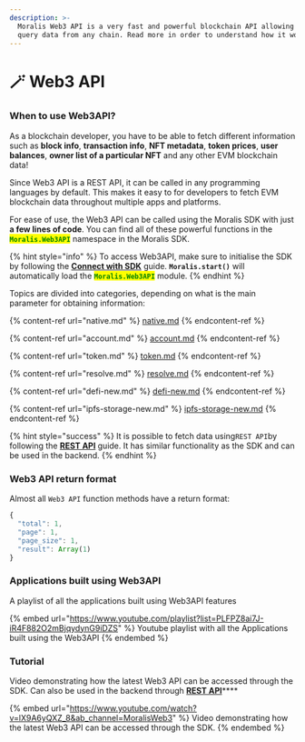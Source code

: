 ```yaml
---
description: >-
  Moralis Web3 API is a very fast and powerful blockchain API allowing you to
  query data from any chain. Read more in order to understand how it works.
---
```


# 🪄 Web3 API

### When to use Web3API?

As a blockchain developer, you have to be able to fetch different information such as **block info**, **transaction info**, **NFT metadata**, **token prices**, **user balances**, **owner list of a particular NFT** and any other EVM blockchain data!

Since Web3 API is a REST API, it can be called in any programming languages by default. This makes it easy to for developers to fetch EVM blockchain data throughout multiple apps and platforms.

For ease of use, the Web3 API can be called using the Moralis SDK with just **a few lines of code**. You can find all of these powerful functions in the <mark style="color:green;">**`Moralis.Web3API`**</mark> namespace in the Moralis SDK.

{% hint style="info" %}
To access Web3API, make sure to initialise the SDK by following the [**Connect with SDK**](../connect-the-sdk/) guide. **`Moralis.start()`** will automatically load the <mark style="color:green;">**`Moralis.Web3API`**</mark> module.
{% endhint %}

Topics are divided into categories, depending on what is the main parameter for obtaining information:

{% content-ref url="native.md" %}
[native.md](native.md)
{% endcontent-ref %}

{% content-ref url="account.md" %}
[account.md](account.md)
{% endcontent-ref %}

{% content-ref url="token.md" %}
[token.md](token.md)
{% endcontent-ref %}

{% content-ref url="resolve.md" %}
[resolve.md](resolve.md)
{% endcontent-ref %}

{% content-ref url="defi-new.md" %}
[defi-new.md](defi-new.md)
{% endcontent-ref %}

{% content-ref url="ipfs-storage-new.md" %}
[ipfs-storage-new.md](ipfs-storage-new.md)
{% endcontent-ref %}

{% hint style="success" %}
It is possible to fetch data using`REST API`by following the [**REST API**](moralis-web3-api-rest.md) guide. It has similar functionality as the SDK and can be used in the backend.
{% endhint %}

### Web3 API return format

Almost all `Web3 API` function methods have a return format:

```javascript
{
  "total": 1,
  "page": 1,
  "page_size": 1,
  "result": Array(1)
}
```

### Applications built using Web3API

A playlist of all the applications built using Web3API features

{% embed url="https://www.youtube.com/playlist?list=PLFPZ8ai7J-iR4F882O2mBjqydynG9iDZS" %}
Youtube playlist with all the Applications built using the Web3API
{% endembed %}

### Tutorial

Video demonstrating how the latest Web3 API can be accessed through the SDK. Can also be used in the backend through [**REST API**](moralis-web3-api-rest.md)\*\*\*\*

{% embed url="https://www.youtube.com/watch?v=lX9A6yQXZ_8&ab_channel=MoralisWeb3" %}
Video demonstrating how the latest Web3 API can be accessed through the SDK.
{% endembed %}
